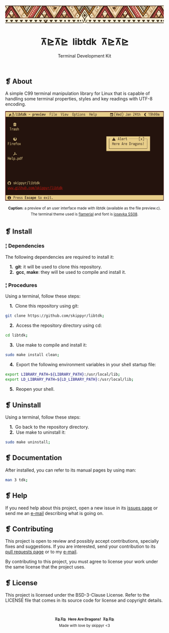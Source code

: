 <p align="center">
	<img src="banner.webp" alt="" />
</p>
<h1 align="center">⊼⊵⊼⊵&ensp;libtdk&ensp;⊼⊵⊼⊵</h1>
<p align="center">Terminal Development Kit</p>
<p align="center">
	<img src="https://img.shields.io/github/license/skippyr/libtdk?style=social" alt="" />
	&nbsp;
	<img src="https://img.shields.io/github/v/tag/skippyr/libtdk?style=social" alt="" />
	&nbsp;
	<img src="https://img.shields.io/github/commit-activity/t/skippyr/libtdk?style=social" alt="" />
	&nbsp;
	<img src="https://img.shields.io/github/stars/skippyr/libtdk?style=social" alt="" />
</p>

## ❡ About

A simple C99 terminal manipulation library for Linux that is capable of handling some terminal properties, styles and key readings with UTF-8 encoding.

<p align="center"><img src="preview.webp" width="900" alt="" /></p>
<p align="center"><sup><strong>Caption:</strong> a preview of an user interface made with libtdk (available as the file preview.c). The terminal theme used is <a href="https://github.com/skippyr/flamerial">flamerial</a> and font is <a href="https://github.com/be5invis/Iosevka">iosevka SS08</a>.</sup></p>

## ❡ Install

### ¦ Dependencies

The following dependencies are required to install it:

&emsp;**1.**&ensp;**git**: it will be used to clone this repository.\
&emsp;**2.**&ensp;**gcc**, **make**: they will be used to compile and install it.

### ¦ Procedures

Using a terminal, follow these steps:

&emsp;**1.**&ensp;Clone this repository using git:

```sh
git clone https://github.com/skippyr/libtdk;
```

&emsp;**2.**&ensp;Access the repository directory using cd:

```sh
cd libtdk;
```

&emsp;**3.**&ensp;Use make to compile and install it:

```sh
sudo make install clean;
```

&emsp;**4.**&ensp;Export the following environment variables in your shell startup file:

```sh
export LIBRARY_PATH=${LIBRARY_PATH}:/usr/local/lib;
export LD_LIBRARY_PATH=${LD_LIBRARY_PATH}:/usr/local/lib;
```

&emsp;**5.**&ensp;Reopen your shell.

## ❡ Uninstall

Using a terminal, follow these steps:

&emsp;**1.**&ensp;Go back to the repository directory.\
&emsp;**2.**&ensp;Use make to uninstall it:

```sh
sudo make uninstall;
```

## ❡ Documentation

After installed, you can refer to its manual pages by using man:

```sh
man 3 tdk;
```

## ❡ Help

If you need help about this project, open a new issue in its [issues page](https://github.com/skippyr/libtdk/issues) or send me an [e-mail](mailto:skippyr.developer@gmail.com) describing what is going on.

## ❡ Contributing

This project is open to review and possibly accept contributions, specially fixes and suggestions. If you are interested, send your contribution to its [pull requests page](https://github.com/skippyr/libtdk/pulls) or to my [e-mail](mailto:skippyr.developer@gmail.com).

By contributing to this project, you must agree to license your work under the same license that the project uses.

## ❡ License

This project is licensed under the BSD-3-Clause License. Refer to the LICENSE file that comes in its source code for license and copyright details.

&nbsp;

<p align="center"><sup><strong>⊼⊵⊼⊵&ensp;Here Are Dragons!&ensp;⊼⊵⊼⊵</strong><br />Made with love by skippyr <3</sup></p>
